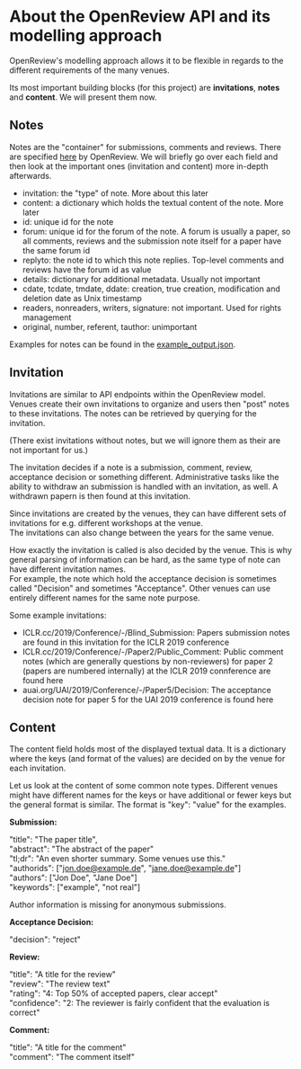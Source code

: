 # About the OpenReview API and its modelling approach

OpenReview's modelling approach allows it to be flexible in regards to the different requirements of the many venues.

Its most important building blocks (for this project) are **invitations**, **notes** and **content**.
We will present them now.

## Notes
Notes are the "container" for submissions, comments and reviews. 
There are specified [here](https://openreview-py.readthedocs.io/en/latest/api.html#openreview.Note) by OpenReview.
We will briefly go over each field and then look at the important ones (invitation and content) more in-depth afterwards.
* invitation: the "type" of note. More about this later
* content: a dictionary which holds the textual content of the note. More later
* id: unique id for the note
* forum: unique id for the forum of the note. A forum is usually a paper, so all comments, reviews and the submission note itself for a paper have the same forum id
* replyto: the note id to which this note replies. Top-level comments and reviews have the forum id as value
* details: dictionary for additional metadata. Usually not important
* cdate, tcdate, tmdate, ddate: creation, true creation, modification and deletion date as Unix timestamp
* readers, nonreaders, writers, signature: not important. Used for rights management
* original, number, referent, tauthor: unimportant
 
 Examples for notes can be found in the [example_output.json](../example_output.json).
 
## Invitation
Invitations are similar to API endpoints within the OpenReview model. 
Venues create their own invitations to organize and users then "post" notes to these invitations.
The notes can be retrieved by querying for the invitation.

(There exist invitations without notes, but we will ignore them as their are not important for us.)

The invitation decides if a note is a submission, comment, review, acceptance decision or something different.
Administrative tasks like the ability to withdraw an submission is handled with an invitation, as well. 
A withdrawn papern is then found at this invitation.

Since invitations are created by the venues, they can have different sets of invitations for e.g. different workshops at the venue.  
The invitations can also change between the years for the same venue.

How exactly the invitation is called is also decided by the venue. 
This is why general parsing of information can be hard, as the same type of note can have different invitation names.  
For example, the note which hold the acceptance decision is sometimes called "Decision" and sometimes "Acceptance". 
Other venues can  use entirely different names for the same note purpose. 

Some example invitations:
* ICLR.cc/2019/Conference/-/Blind_Submission: Papers submission notes are found in this invitation for the ICLR 2019 conference
* ICLR.cc/2019/Conference/-/Paper2/Public_Comment: Public comment notes (which are generally questions by non-reviewers) for paper 2 (papers are numbered internally) at the ICLR 2019 connference are found here
* auai.org/UAI/2019/Conference/-/Paper5/Decision: The acceptance decision note for paper 5 for the UAI 2019 conference is found here


## Content
The content field holds most of the displayed textual data.
It is a dictionary where the keys (and format of the values) are decided on by the venue for each invitation.

Let us look at the content of some common note types. Different venues might have different names for the keys or have additional or fewer keys but the general format is similar.
The format is "key": "value" for the examples.

**Submission:**

"title": "The paper title",  
"abstract": "The abstract of the paper"  
"tl;dr": "An even shorter summary. Some venues use this."  
"authorids": \["jon.doe@example.de", "jane.doe@example.de"]  
"authors": \["Jon Doe", "Jane Doe"]  
"keywords": \["example", "not real"]

Author information is missing for anonymous submissions.

**Acceptance Decision:**

"decision": "reject"

**Review:**

"title": "A title for the review"  
"review": "The review text"  
"rating": "4: Top 50% of accepted papers, clear accept"  
"confidence": "2: The reviewer is fairly confident that the evaluation is correct"


**Comment:**

"title": "A title for the comment"   
"comment": "The comment itself"

